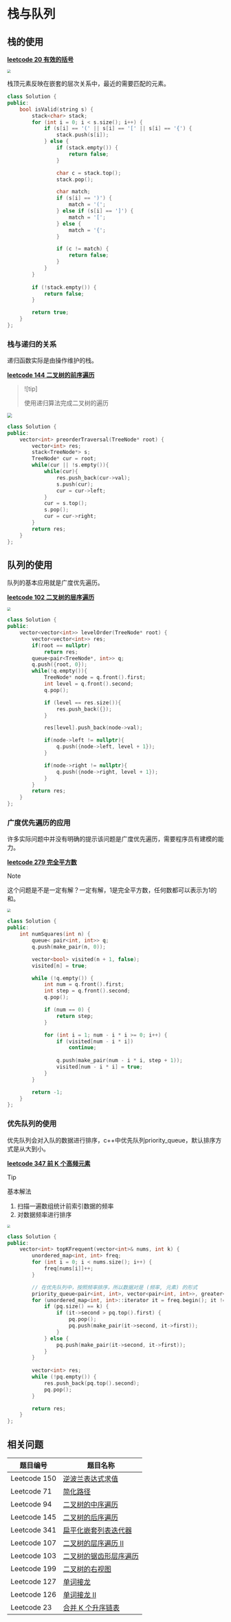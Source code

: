 # 栈与队列

## 栈的使用

**[leetcode 20 有效的括号](https://leetcode.cn/problems/valid-parentheses/)**

<img src="../_images/parctice/17000820_648c88f4b485e64559.webp" style="zoom: 50%;" />

栈顶元素反映在嵌套的层次关系中，最近的需要匹配的元素。

```cpp
class Solution {
public:
    bool isValid(string s) {
        stack<char> stack;
        for (int i = 0; i < s.size(); i++) {
            if (s[i] == '(' || s[i] == '[' || s[i] == '{') {
                stack.push(s[i]);
            } else {
                if (stack.empty()) {
                    return false;
                }

                char c = stack.top();
                stack.pop();

                char match;
                if (s[i] == ')') {
                    match = '(';
                } else if (s[i] == ']') {
                    match = '[';
                } else {
                    match = '{';
                }

                if (c != match) {
                    return false;
                }
            }
        }
        
        if (!stack.empty()) {
            return false;
        }

        return true;
    }
};
```

### 栈与递归的关系

递归函数实际是由操作维护的栈。

**[leetcode 144 二叉树的前序遍历](https://leetcode.cn/problems/binary-tree-preorder-traversal/)**

> ![tip]
>
> 使用递归算法完成二叉树的遍历

<img src="../_images/parctice/Center.png" style="zoom:67%;" />

```cpp
class Solution {
public:
    vector<int> preorderTraversal(TreeNode* root) {
        vector<int> res;
        stack<TreeNode*> s;
        TreeNode* cur = root;
        while(cur || !s.empty()){
            while(cur){
                res.push_back(cur->val);
                s.push(cur);
                cur = cur->left;
            }
            cur = s.top();
            s.pop();
            cur = cur->right;
        }
        return res;
    }
};
```

## 队列的使用

队列的基本应用就是广度优先遍历。

**[leetcode 102 二叉树的层序遍历](https://leetcode.cn/problems/binary-tree-level-order-traversal/)**

<img src="../_images/parctice/a2a4db83169b41bf9e90204f1f19ac7b~tplv-k3u1fbpfcp.png" style="zoom: 50%;" />

```cpp
class Solution {
public:
    vector<vector<int>> levelOrder(TreeNode* root) {
        vector<vector<int>> res;
        if(root == nullptr) 
            return res;
        queue<pair<TreeNode*, int>> q;
        q.push({root, 0});
        while(!q.empty()){
            TreeNode* node = q.front().first;
            int level = q.front().second;
            q.pop();

            if (level == res.size()){
                res.push_back({});
            }

            res[level].push_back(node->val);

            if(node->left != nullptr){
                q.push({node->left, level + 1});
            }

            if(node->right != nullptr){
                q.push({node->right, level + 1});
            }
        }
        return res;
    }
};
```

### 广度优先遍历的应用

许多实际问题中并没有明确的提示该问题是广度优先遍历，需要程序员有建模的能力。

**[leetcode 279 完全平方数](https://leetcode.cn/problems/perfect-squares/)**

> [!note]
>
> 这个问题是不是一定有解？一定有解，1是完全平方数，任何数都可以表示为1的和。

<img src="../_images/parctice/Perfect-Squares.jpg" style="zoom: 50%;" />

```cpp
class Solution {
public:
    int numSquares(int n) {
        queue< pair<int, int>> q;
        q.push(make_pair(n, 0));

        vector<bool> visited(n + 1, false);
        visited[n] = true;

        while (!q.empty()) {
            int num = q.front().first;
            int step = q.front().second;
            q.pop();

            if (num == 0) {
                return step;
            }

            for (int i = 1; num - i * i >= 0; i++) {
                if (visited[num - i * i]) 
                    continue;
                
                q.push(make_pair(num - i * i, step + 1));
                visited[num - i * i] = true;
            }
        }

        return -1;
    }
};
```

### 优先队列的使用

优先队列会对入队的数据进行排序，c++中优先队列priority_queue，默认排序方式是从大到小。

**[leetcode 347 前 K 个高频元素](https://leetcode.cn/problems/top-k-frequent-elements/)**

> [!tip]
>
> 基本解法
>
> 1. 扫描一遍数组统计前索引数据的频率
> 2. 对数据频率进行排序

<img src="../_images/parctice/image_88683118541671783335517.png" style="zoom: 45%;" />

```cpp
class Solution {
public:
    vector<int> topKFrequent(vector<int>& nums, int k) {
        unordered_map<int, int> freq;
        for (int i = 0; i < nums.size(); i++) {
            freq[nums[i]]++;
        }

        // 在优先队列中，按照频率排序，所以数据对是 (频率, 元素) 的形式
        priority_queue<pair<int, int>, vector<pair<int, int>>, greater<pair<int, int>>> pq;
        for (unordered_map<int, int>::iterator it = freq.begin(); it != freq.end(); it++) {
            if (pq.size() == k) {
                if (it->second > pq.top().first) {
                    pq.pop();
                    pq.push(make_pair(it->second, it->first));
                }
            } else {
                pq.push(make_pair(it->second, it->first));
            }
        }
        
        vector<int> res;
        while (!pq.empty()) {
            res.push_back(pq.top().second);
            pq.pop();
        }

        return res;
    }
};
```

## 相关问题

| 题目编号     | 题目名称                                                     |
| ------------ | ------------------------------------------------------------ |
| Leetcode 150 | [逆波兰表达式求值](https://leetcode.cn/problems/evaluate-reverse-polish-notation/) |
| Leetcode 71  | [简化路径](https://leetcode.cn/problems/simplify-path/)      |
| Leetcode 94  | [二叉树的中序遍历](https://leetcode.cn/problems/binary-tree-inorder-traversal/) |
| Leetcode 145 | [二叉树的后序遍历](https://leetcode.cn/problems/binary-tree-postorder-traversal/) |
| Leetcode 341 | [扁平化嵌套列表迭代器](https://leetcode.cn/problems/flatten-nested-list-iterator/) |
| Leetcode 107 | [二叉树的层序遍历 II](https://leetcode.cn/problems/binary-tree-level-order-traversal-ii/) |
| Leetcode 103 | [二叉树的锯齿形层序遍历](https://leetcode.cn/problems/binary-tree-zigzag-level-order-traversal/) |
| Leetcode 199 | [二叉树的右视图](https://leetcode.cn/problems/binary-tree-right-side-view/) |
| Leetcode 127 | [单词接龙](https://leetcode.cn/problems/word-ladder/)        |
| Leetcode 126 | [单词接龙 II](https://leetcode.cn/problems/word-ladder-ii/)  |
| Leetcode 23  | [合并 K 个升序链表](https://leetcode.cn/problems/merge-k-sorted-lists/) |






